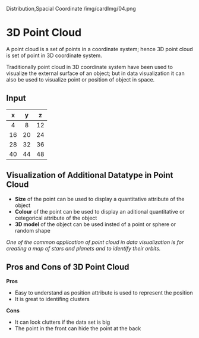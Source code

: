 Distribution,Spacial Coordinate
/img/cardImg/04.png
# 3D Point Cloud

A point cloud is a set of points in a coordinate system; hence 3D point cloud is set of point in 3D coordinate system. 

Traditionally point cloud in 3D coordinate system have been used to visualize the external surface of an object; but in data visualization it can also be used to visualize point or position of object in space.

## Input

 x | y | z | 
:-------------:| :-----:| :-----:| 
4 | 8 | 12
16 | 20 | 24
28 | 32 | 36
40 | 44 | 48

## Visualization of Additional Datatype in Point Cloud

* __Size__ of the point can be used to display a quantitative attribute of the object
* __Colour__ of the point can be used to display an aditional quantitative or cetegorical attribute of the object
* __3D model__ of the object can be used insted of a point or sphere or random shape

_One of the common application of point cloud in data visualization is for creating a map of stars and planets and to identify their orbits._

## Pros and Cons of 3D Point Cloud

__Pros__
* Easy to understand as position attribute is used to represent the position
* It is great to identifing clusters

__Cons__
* It can look clutters if the data set is big
* The point in the front can hide the point at the back